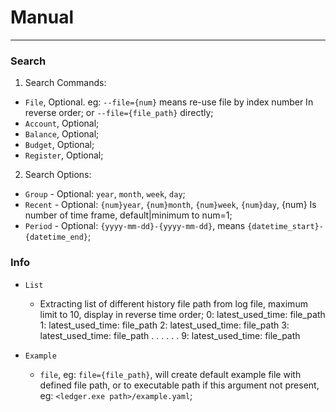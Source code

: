 # Manual

---

### Search


1. Search Commands:

- `File`, Optional. eg: `--file={num}` means re-use file by index number In reverse order; or `--file={file_path}` directly;
- `Account`, Optional;
- `Balance`, Optional;
- `Budget`, Optional;
- `Register`, Optional;

2. Search Options:

- `Group` - Optional: `year`, `month`, `week`, `day`;
- `Recent` - Optional: `{num}year`, `{num}month`, `{num}week`, `{num}day`, {num} Is number of time frame, default|minimum to num=1;
- `Period` - Optional: `{yyyy-mm-dd}-{yyyy-mm-dd}`, means `{datetime_start}-{datetime_end}`;



### Info

- `List`
  - Extracting list of different history file path from log file, maximum limit to 10, display in reverse time order;
    0: latest_used_time: file_path
    1: latest_used_time: file_path
    2: latest_used_time: file_path
    3: latest_used_time: file_path
    . . . . . . 
    9: latest_used_time: file_path


- `Example`
  - `file`, eg: `file={file_path}`, will create default example file with defined file path, or to executable path if this argument not present, eg: `<ledger.exe path>/example.yaml`;
